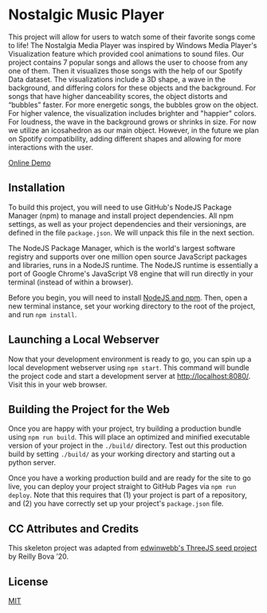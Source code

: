 # Nostalgic Music Player

This project will allow for users to watch some of their favorite songs come to life! The Nostalgia Media Player was inspired by Windows Media Player's Visualization feature which provided cool animations to sound files. Our project contains 7 popular songs and allows the user to choose from any one of them. Then it visualizes those songs with the help of our Spotify Data dataset. The visualizations include a 3D shape, a wave in the background, and differing colors for these objects and the background. For songs that have higher danceability scores, the object distorts and “bubbles” faster. For more energetic songs, the bubbles grow on the object. For higher valence, the visualization includes brighter and "happier" colors.  For loudness, the wave in the background grows or shrinks in size. For now we utilize an icosahedron as our main object. However, in the future we plan on Spotify compatibility, adding different shapes and allowing for more interactions with the user.


[Online Demo](https://bributler927.github.io/nostalgic_music_player/)

## Installation
To build this project, you will need to use GitHub's NodeJS Package Manager (npm) to manage and install project dependencies. All npm settings, as well as your project dependencies and their versionings, are defined in the file `package.json`. We will unpack this file in the next section.

The NodeJS Package Manager, which is the world's largest software registry and supports over one million open source JavaScript packages and libraries, runs in a NodeJS runtime. The NodeJS runtime is essentially a port of Google Chrome's JavaScript V8 engine that will run directly in your terminal (instead of within a browser).

Before you begin, you will need to install [NodeJS and npm](https://www.npmjs.com/get-npm). Then, open a new terminal instance, set your working directory to the root of the project, and run `npm install`.


## Launching a Local Webserver
Now that your development environment is ready to go, you can spin up a local development webserver using `npm start`. This command will bundle the project code and start a development server at [http://localhost:8080/](http://localhost:8080/). Visit this in your web browser.


## Building the Project for the Web
Once you are happy with your project, try building a production bundle using `npm run build`. This will place an optimized and minified executable version of your project in the `./build/` directory. Test out this production build by setting `./build/` as your working directory and starting out a python server.

Once you have a working production build and are ready for the site to go live, you can deploy your project straight to GitHub Pages via `npm run deploy`. Note that this requires that (1) your project is part of a repository, and (2) you have correctly set up your project's `package.json` file.

## CC Attributes and Credits

This skeleton project was adapted from [edwinwebb's ThreeJS seed project](https://github.com/edwinwebb/three-seed]) by Reilly Bova ’20.

## License
[MIT](./LICENSE)
